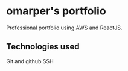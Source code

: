 # omarper's portfolio

Professional portfolio using AWS and ReactJS.

## Technologies used

Git and github
SSH
